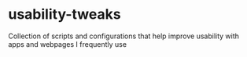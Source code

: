 # usability-tweaks
Collection of scripts and configurations that help improve usability with apps and webpages I frequently use

